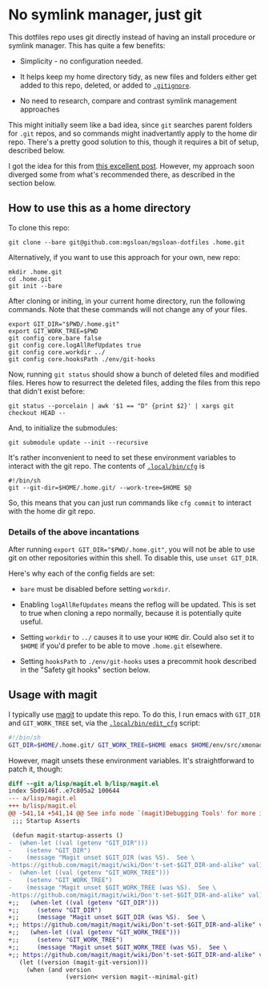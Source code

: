 # No symlink manager, just git

This dotfiles repo uses git directly instead of having an install
procedure or symlink manager. This has quite a few benefits:

* Simplicity - no configuration needed.

* It helps keep my home directory tidy, as new files and folders
  either get added to this repo, deleted, or added to
  [`.gitignore`](/.gitignore).

* No need to research, compare and contrast symlink management
  approaches

This might initially seem like a bad idea, since `git` searches parent
folders for `.git` repos, and so commands might inadvertantly apply to
the home dir repo. There's a pretty good solution to this, though it
requires a bit of setup, described below.

I got the idea for this from [this excellent
post](https://developer.atlassian.com/blog/2016/02/best-way-to-store-dotfiles-git-bare-repo/).
However, my approach soon diverged some from what's recommended there,
as described in the section below.

## How to use this as a home directory

To clone this repo:

```
git clone --bare git@github.com:mgsloan/mgsloan-dotfiles .home.git
```

Alternatively, if you want to use this approach for your own, new
repo:

```
mkdir .home.git
cd .home.git
git init --bare
```

After cloning or initing, in your current home directory, run the
following commands.  Note that these commands will not change any of
your files.

```
export GIT_DIR="$PWD/.home.git"
export GIT_WORK_TREE=$PWD
git config core.bare false
git config core.logAllRefUpdates true
git config core.workdir ../
git config core.hooksPath ./env/git-hooks
```

Now, running `git status` should show a bunch of deleted files and
modified files. Heres how to resurrect the deleted files, adding the
files from this repo that didn't exist before:

```
git status --porcelain | awk '$1 == "D" {print $2}' | xargs git checkout HEAD --
```

And, to initialize the submodules:

```
git submodule update --init --recursive
```

It's rather inconvenient to need to set these environment variables to
interact with the git repo.  The contents of
[`.local/bin/cfg`](/.local/bin/cfg) is

```
#!/bin/sh
git --git-dir=$HOME/.home.git/ --work-tree=$HOME $@
```

So, this means that you can just run commands like `cfg commit` to
interact with the home dir git repo.

### Details of the above incantations

After running `export GIT_DIR="$PWD/.home.git"`, you will not be able
to use git on other repositories within this shell. To disable this,
use `unset GIT_DIR`.

Here's why each of the config fields are set:

* `bare` must be disabled before setting `workdir`.

* Enabling `logAllRefUpdates` means the reflog will be updated. This is set to
  true when cloning a repo normally, because it is potentially quite useful.

* Setting `workdir` to `../` causes it to use your `HOME` dir.  Could also set it
  to `$HOME` if you'd prefer to be able to move `.home.git` elsewhere.

* Setting `hooksPath` to `./env/git-hooks` uses a precommit hook described in
  the "Safety git hooks" section below.

## Usage with magit

I typically use [magit](https://magit.vc/) to update this repo. To do
this, I run emacs with `GIT_DIR` and `GIT_WORK_TREE` set, via the
[`.local/bin/edit_cfg`](/.local/bin/edit_cfg) script:

```sh
#!/bin/sh
GIT_DIR=$HOME/.home.git/ GIT_WORK_TREE=$HOME emacs $HOME/env/src/xmonad.hs $@
```

However, magit unsets these environment variables.  It's
straightforward to patch it, though:

```diff
diff --git a/lisp/magit.el b/lisp/magit.el
index 5bd9146f..e7c805a2 100644
--- a/lisp/magit.el
+++ b/lisp/magit.el
@@ -541,14 +541,14 @@ See info node `(magit)Debugging Tools' for more information."
 ;;; Startup Asserts

 (defun magit-startup-asserts ()
-  (when-let ((val (getenv "GIT_DIR")))
-    (setenv "GIT_DIR")
-    (message "Magit unset $GIT_DIR (was %S).  See \
-https://github.com/magit/magit/wiki/Don't-set-$GIT_DIR-and-alike" val))
-  (when-let ((val (getenv "GIT_WORK_TREE")))
-    (setenv "GIT_WORK_TREE")
-    (message "Magit unset $GIT_WORK_TREE (was %S).  See \
-https://github.com/magit/magit/wiki/Don't-set-$GIT_DIR-and-alike" val))
+;;   (when-let ((val (getenv "GIT_DIR")))
+;;     (setenv "GIT_DIR")
+;;     (message "Magit unset $GIT_DIR (was %S).  See \
+;; https://github.com/magit/magit/wiki/Don't-set-$GIT_DIR-and-alike" val))
+;;   (when-let ((val (getenv "GIT_WORK_TREE")))
+;;     (setenv "GIT_WORK_TREE")
+;;     (message "Magit unset $GIT_WORK_TREE (was %S).  See \
+;; https://github.com/magit/magit/wiki/Don't-set-$GIT_DIR-and-alike" val))
   (let ((version (magit-git-version)))
     (when (and version
                (version< version magit--minimal-git)
```

